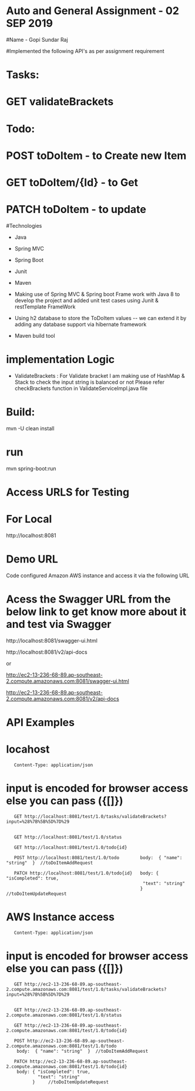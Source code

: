 
# Auto and General Assignment  - 02 SEP 2019

#Name - Gopi Sundar Raj
 

#Implemented the following API's as per assignment requirement

# Tasks: 
#     GET validateBrackets

# Todo: 
#     POST toDoItem  - to Create new Item
#     GET toDoItem/{Id} - to Get 
#     PATCH toDoItem  - to update


#Technologies
- Java
- Spring MVC
- Spring Boot
- Junit
- Maven

 - Making use of Spring MVC & Spring boot Frame work with Java 8 to develop the project and added unit test cases using Junit & restTemplate FrameWork
 - Using h2 database to store the ToDoItem values -- we can extend it by adding any database support via hibernate framework
 - Maven build tool


# implementation Logic

 - ValidateBrackets :  For Validate bracket I am making use of HashMap & Stack to check the input string is balanced or not
    Please refer checkBrackets function in ValidateServiceImpl.java file 


# Build:

mvn -U clean install

# run
mvn spring-boot:run
 
 
# Access URLS for Testing 

# For Local

http://localhost:8081

# Demo URL

Code configured Amazon AWS instance and access it via the following URL


# Acess the Swagger URL from the below link to get know more about it and test via Swagger

http://localhost:8081/swagger-ui.html

http://localhost:8081/v2/api-docs

or

http://ec2-13-236-68-89.ap-southeast-2.compute.amazonaws.com:8081/swagger-ui.html

http://ec2-13-236-68-89.ap-southeast-2.compute.amazonaws.com:8081/v2/api-docs

# API Examples
#        locahost	
   
	   Content-Type: application/json

#      input is encoded for browser access else you can pass ({[]})
	   GET http://localhost:8081/test/1.0/tasks/validateBrackets?input=%28%7B%5B%5D%7D%29
	   
	 
	   GET http://localhost:8081/test/1.0/status
	 
	   GET http://localhost:8081/test/1.0/todo{id}
	   
	   POST http://localhost:8081/test/1.0/todo        body:  { "name": "string"  }  //toDoItemAddRequest 
	   
	   PATCH http://localhost:8081/test/1.0/todo{id}   body: { "isCompleted": true,
                                                        "text": "string"
                                                       }     //toDoItemUpdateRequest 
     


#        AWS Instance access	
   
	   Content-Type: application/json

#      input is encoded for browser access else you can pass ({[]})
	   GET http://ec2-13-236-68-89.ap-southeast-2.compute.amazonaws.com:8081/test/1.0/tasks/validateBrackets?input=%28%7B%5B%5D%7D%29
	   
	 
	   GET http://ec2-13-236-68-89.ap-southeast-2.compute.amazonaws.com:8081/test/1.0/status
	 
	   GET http://ec2-13-236-68-89.ap-southeast-2.compute.amazonaws.com:8081/test/1.0/todo{id}
	   
	   POST http://ec2-13-236-68-89.ap-southeast-2.compute.amazonaws.com:8081/test/1.0/todo        
		body:  { "name": "string"  }  //toDoItemAddRequest 
	   
	   PATCH http://ec2-13-236-68-89.ap-southeast-2.compute.amazonaws.com:8081/test/1.0/todo{id}   
		body: { "isCompleted": true,
		        "text": "string"
		      }     //toDoItemUpdateRequest 












